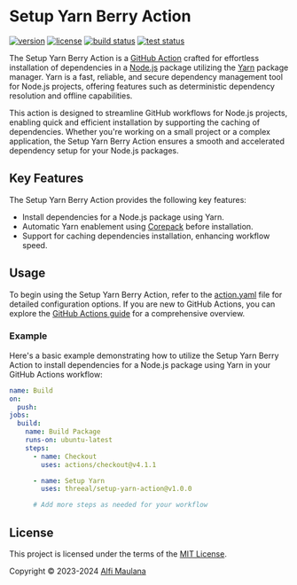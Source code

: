 # Setup Yarn Berry Action

[![version](https://img.shields.io/github/v/release/threeal/setup-yarn-action?style=flat-square)](https://github.com/threeal/setup-yarn-action/releases)
[![license](https://img.shields.io/github/license/threeal/setup-yarn-action?style=flat-square)](./LICENSE)
[![build status](https://img.shields.io/github/actions/workflow/status/threeal/setup-yarn-action/build.yaml?branch=main&label=build&style=flat-square)](https://github.com/threeal/setup-yarn-action/actions/workflows/build.yaml)
[![test status](https://img.shields.io/github/actions/workflow/status/threeal/setup-yarn-action/test.yaml?branch=main&label=test&style=flat-square)](https://github.com/threeal/setup-yarn-action/actions/workflows/test.yaml)

The Setup Yarn Berry Action is a [GitHub Action](https://github.com/features/actions) crafted for effortless installation of dependencies in a [Node.js](https://nodejs.org/en) package utilizing the [Yarn](https://yarnpkg.com/) package manager.
Yarn is a fast, reliable, and secure dependency management tool for Node.js projects, offering features such as deterministic dependency resolution and offline capabilities.

This action is designed to streamline GitHub workflows for Node.js projects, enabling quick and efficient installation by supporting the caching of dependencies. Whether you're working on a small project or a complex application, the Setup Yarn Berry Action ensures a smooth and accelerated dependency setup for your Node.js packages.

## Key Features

The Setup Yarn Berry Action provides the following key features:

- Install dependencies for a Node.js package using Yarn.
- Automatic Yarn enablement using [Corepack](https://nodejs.org/api/corepack.html) before installation.
- Support for caching dependencies installation, enhancing workflow speed.

## Usage

To begin using the Setup Yarn Berry Action, refer to the [action.yaml](./action.yaml) file for detailed configuration options.
If you are new to GitHub Actions, you can explore the [GitHub Actions guide](https://docs.github.com/en/actions/learn-github-actions/understanding-github-actions) for a comprehensive overview.

### Example

Here's a basic example demonstrating how to utilize the Setup Yarn Berry Action to install dependencies for a Node.js package using Yarn in your GitHub Actions workflow:

```yaml
name: Build
on:
  push:
jobs:
  build:
    name: Build Package
    runs-on: ubuntu-latest
    steps:
      - name: Checkout
        uses: actions/checkout@v4.1.1

      - name: Setup Yarn
        uses: threeal/setup-yarn-action@v1.0.0

      # Add more steps as needed for your workflow
```

## License

This project is licensed under the terms of the [MIT License](./LICENSE).

Copyright © 2023-2024 [Alfi Maulana](https://github.com/threeal/)
